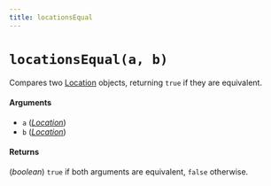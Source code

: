 ```yaml
---
title: locationsEqual
---
```


# `locationsEqual(a, b)`

Compares two [Location](Location) objects, returning `true` if they are equivalent.

#### Arguments

* `a` (*[Location](Location)*)
* `b` (*[Location](Location)*) 

#### Returns

(*boolean*) `true` if both arguments are equivalent, `false` otherwise.
